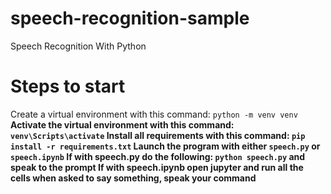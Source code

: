 # speech-recognition-sample
Speech Recognition With Python

# Steps to start
Create a virtual environment with this command: `python -m venv venv`<b>
Activate the virtual environment with this command: `venv\Scripts\activate`<b>
Install all requirements with this command: `pip install -r requirements.txt`<b>
Launch the program with either `speech.py` or `speech.ipynb`<b>
If with speech.py<b>
do the following:<b>
`python speech.py` and speak to the prompt<b>
If with speech.ipynb<b>
open jupyter and run all the cells<b>
when asked to say something, speak your command<b>
